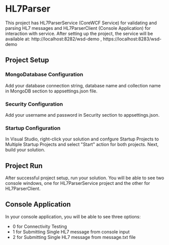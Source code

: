 # HL7Parser
This project has HL7ParserService (CoreWCF Service) for validating and parsing HL7 messages and HL7ParserClient (Console Application) for interaction with service. After setting up the project, the service will be available at:
http://localhost:8282/wsd-demo , https://localhost:8283/wsd-demo

## Project Setup
### MongoDatabase Configuration
Add your database connection string, database name and collection name in MongoDB section to appsettings.json file.

### Security Configuration
Add your username and password in Security section to appsettings.json.

### Startup Configuration
In Visual Studio, right-click your solution and confgure Startup Projects to Multiple Startup Projects and select "Start" action for both projects. Next, build your solution.

## Project Run
After successful project setup, run your solution. You will be able to see two console windows, one for HL7ParserService project and the other for HL7ParserClient.

## Console Application
In your console application, you will be able to see three options:
* 0 for Connectivity Testing
* 1 for Submitting Single HL7 message from console input
* 2 for Submitting Single HL7 message from message.txt file
